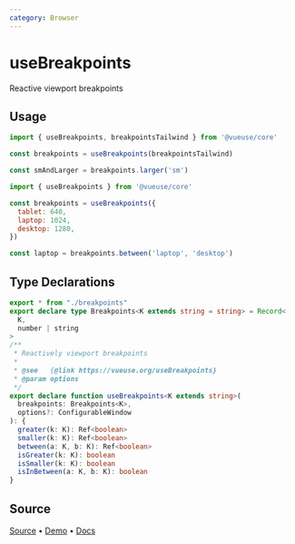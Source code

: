 ```yaml
---
category: Browser
---
```


# useBreakpoints

Reactive viewport breakpoints

## Usage

```js
import { useBreakpoints, breakpointsTailwind } from '@vueuse/core'

const breakpoints = useBreakpoints(breakpointsTailwind)

const smAndLarger = breakpoints.larger('sm')
```

```js
import { useBreakpoints } from '@vueuse/core'

const breakpoints = useBreakpoints({
  tablet: 640,
  laptop: 1024,
  desktop: 1280,
})

const laptop = breakpoints.between('laptop', 'desktop')
```


<!--FOOTER_STARTS-->
## Type Declarations

```typescript
export * from "./breakpoints"
export declare type Breakpoints<K extends string = string> = Record<
  K,
  number | string
>
/**
 * Reactively viewport breakpoints
 *
 * @see   {@link https://vueuse.org/useBreakpoints}
 * @param options
 */
export declare function useBreakpoints<K extends string>(
  breakpoints: Breakpoints<K>,
  options?: ConfigurableWindow
): {
  greater(k: K): Ref<boolean>
  smaller(k: K): Ref<boolean>
  between(a: K, b: K): Ref<boolean>
  isGreater(k: K): boolean
  isSmaller(k: K): boolean
  isInBetween(a: K, b: K): boolean
}
```

## Source

[Source](https://github.com/vueuse/vueuse/blob/main/packages/core/useBreakpoints/index.ts) • [Demo](https://github.com/vueuse/vueuse/blob/main/packages/core/useBreakpoints/demo.vue) • [Docs](https://github.com/vueuse/vueuse/blob/main/packages/core/useBreakpoints/index.md)


<!--FOOTER_ENDS-->

